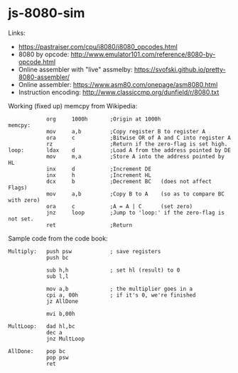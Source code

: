 # js-8080-sim

Links:

* https://pastraiser.com/cpu/i8080/i8080_opcodes.html
* 8080 by opcode:
  http://www.emulator101.com/reference/8080-by-opcode.html 
* Online assembler with "live" assmelby:
  https://svofski.github.io/pretty-8080-assembler/
* Online assembler: https://www.asm80.com/onepage/asm8080.html 
* Instruction encoding: http://www.classiccmp.org/dunfield/r/8080.txt

Working (fixed up) memcpy from Wikipedia:

```
            org     1000h       ;Origin at 1000h
memcpy:     
            mov     a,b         ;Copy register B to register A
            ora     c           ;Bitwise OR of A and C into register A
            rz                  ;Return if the zero-flag is set high.
loop:       ldax    d           ;Load A from the address pointed by DE
            mov     m,a         ;Store A into the address pointed by HL
            inx     d           ;Increment DE
            inx     h           ;Increment HL
            dcx     b           ;Decrement BC   (does not affect Flags)
            mov     a,b         ;Copy B to A    (so as to compare BC with zero)
            ora     c           ;A = A | C      (set zero)
            jnz     loop        ;Jump to 'loop:' if the zero-flag is not set.   
            ret                 ;Return
```

Sample code from the code book:

```
Multiply:   push psw            ; save registers
            push bc

            sub h,h             ; set hl (result) to 0
            sub l,l

            mov a,b             ; the multiplier goes in a
            cpi a, 00h          ; if it's 0, we're finished
            jz AllDone

            mvi b,00h

MultLoop:   dad hl,bc
            dec a
            jnz MultLoop

AllDone:    pop bc
            pop psw
            ret 
```
